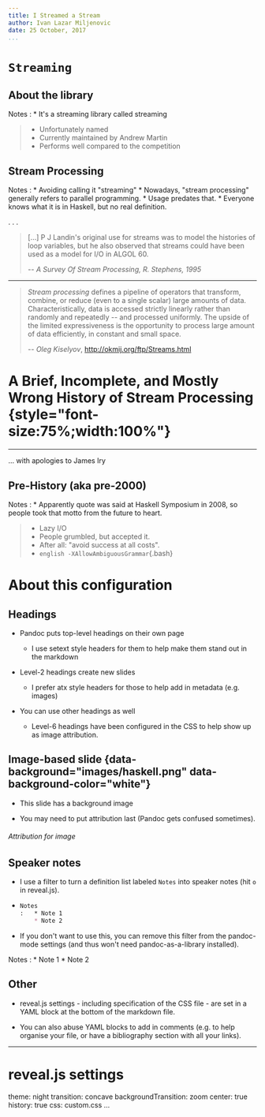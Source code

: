 ```yaml
---
title: I Streamed a Stream
author: Ivan Lazar Miljenovic
date: 25 October, 2017
...
```


`Streaming`
===========

About the library
-----------------

Notes
:   * It's a streaming library called streaming

> * Unfortunately named
> * Currently maintained by Andrew Martin
> * Performs well compared to the competition

Stream Processing
-----------------

Notes
:   * Avoiding calling it "streaming"
    * Nowadays, "stream processing" generally refers to parallel
      programming.
    * Usage predates that.
    * Everyone knows what it is in Haskell, but no real definition.

. . .

> [...] P J Landin's original use for streams was to model the
> histories of loop variables, but he also observed that streams could
> have been used as a model for I/O in ALGOL 60.
>
> -- _A Survey Of Stream Processing, R. Stephens, 1995_

* * *

> _Stream processing_ defines a pipeline of operators that transform,
> combine, or reduce (even to a single scalar) large amounts of
> data. Characteristically, data is accessed strictly linearly rather
> than randomly and repeatedly -- and processed uniformly. The upside
> of the limited expressiveness is the opportunity to process large
> amount of data efficiently, in constant and small space.
>
> -- _Oleg Kiselyov_, <http://okmij.org/ftp/Streams.html>

A Brief, Incomplete, and Mostly Wrong History of Stream Processing {style="font-size:75%;width:100%"}
==================================================================

* * * *

... with apologies to James Iry

Pre-History (aka pre-2000)
--------------------------

Notes
:   * Apparently quote was said at Haskell Symposium in 2008, so
      people took that motto from the future to heart.

> * Lazy I/O
> * People grumbled, but accepted it.
> * After all: "avoid success at all costs".
> * `english -XAllowAmbiguousGrammar`{.bash}



About this configuration
========================

## Headings

* Pandoc puts top-level headings on their own page

    - I use setext style headers for them to help make them stand out
      in the markdown

* Level-2 headings create new slides

    - I prefer atx style headers for those to help add in metadata
      (e.g. images)

* You can use other headings as well

    - Level-6 headings have been configured in the CSS to help show up
      as image attribution.

## Image-based slide {data-background="images/haskell.png" data-background-color="white"}

* This slide has a background image

* You may need to put attribution last (Pandoc gets confused sometimes).

###### Attribution for image

## Speaker notes

* I use a filter to turn a definition list labeled `Notes` into
  speaker notes (hit `o` in reveal.js).

*
    ```markdown
    Notes
    :   * Note 1
        * Note 2
    ```

* If you don't want to use this, you can remove this filter from the
  pandoc-mode settings (and thus won't need pandoc-as-a-library
  installed).

Notes
:   * Note 1
    * Note 2

## Other

* reveal.js settings - including specification of the CSS file - are
  set in a YAML block at the bottom of the markdown file.

* You can also abuse YAML blocks to add in comments (e.g. to help
  organise your file, or have a bibliography section with all your
  links).

---
# reveal.js settings
theme: night
transition: concave
backgroundTransition: zoom
center: true
history: true
css: custom.css
...
